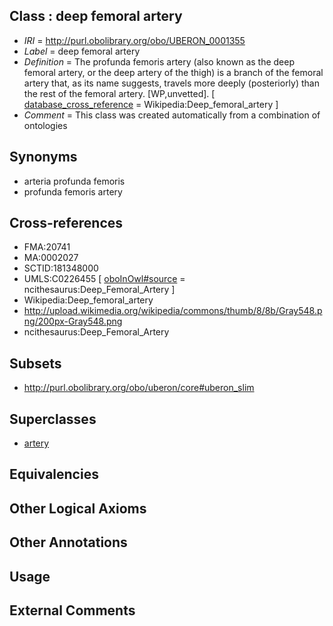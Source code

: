 
## Class : deep femoral artery

 * *IRI* = http://purl.obolibrary.org/obo/UBERON_0001355
 * *Label* = deep femoral artery
 * *Definition* = The profunda femoris artery (also known as the deep femoral artery, or the deep artery of the thigh) is a branch of the femoral artery that, as its name suggests, travels more deeply (posteriorly) than the rest of the femoral artery. [WP,unvetted]. [ [database_cross_reference](../../ef/oboInOwl#hasDbXref.md) = Wikipedia:Deep_femoral_artery ]
 * *Comment* = This class was created automatically from a combination of ontologies

## Synonyms

 * arteria profunda femoris
 * profunda femoris artery

## Cross-references

 * FMA:20741
 * MA:0002027
 * SCTID:181348000
 * UMLS:C0226455 [ [oboInOwl#source](../../ce/oboInOwl#source.md) = ncithesaurus:Deep_Femoral_Artery ]
 * Wikipedia:Deep_femoral_artery
 * http://upload.wikimedia.org/wikipedia/commons/thumb/8/8b/Gray548.png/200px-Gray548.png
 * ncithesaurus:Deep_Femoral_Artery

## Subsets

 * http://purl.obolibrary.org/obo/uberon/core#uberon_slim

## Superclasses

 * [artery](../../UBERON/37/UBERON_0001637.md)

## Equivalencies


## Other Logical Axioms


## Other Annotations


## Usage


## External Comments

